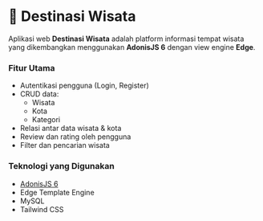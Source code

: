 # 🌴 Destinasi Wisata

Aplikasi web **Destinasi Wisata** adalah platform informasi tempat wisata yang dikembangkan menggunakan **AdonisJS 6** dengan view engine **Edge**. 

### Fitur Utama
- Autentikasi pengguna (Login, Register)
- CRUD data:
  - Wisata
  - Kota
  - Kategori
- Relasi antar data wisata & kota
- Review dan rating oleh pengguna
- Filter dan pencarian wisata

### Teknologi yang Digunakan
- [AdonisJS 6](https://adonisjs.com/)
- Edge Template Engine
- MySQL
- Tailwind CSS
